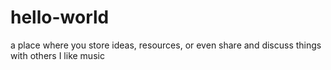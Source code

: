 # hello-world
a place where you store ideas, resources, or even share and discuss things with others
I like music